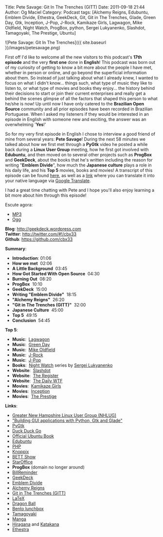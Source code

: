 Title: Pete Savage: Git In The Trenches (GITT)
Date: 2011-09-18 21:44
Author: Og Maciel
Category: Podcast
tags: [Alchemy Reigns, Edubuntu, Emblem Divide, Ethestra, GeekDeck, Git, Git in The Trenches, Glade, Green Day, Gtk, Inception, J-Pop, J-Rock, Kamikaze Girls, Lagwagon, Mike Oldfield, Night Watch, ProgBox, python, Sergei Lukyanenko, Slashdot, Tamagoyaki, The Prestige, Ubuntu]

![Pete Savage: Git In The Trenches]({{ site.baseurl }}/images/petesavage.png)

First off I'd like to welcome all the new visitors to this podcast's
**17th episode** and the very **first one** done in **English**! This
podcast was born out of my curiosity of getting to know a bit more about
the people I have met, whether in person or online, and go beyond the
superficial information about them. So instead of just talking about
what I already knew, I wanted to focus on what I didn't know... things
such, what type of music they like to listen to, or what type of movies
and books they enjoy... the history behind their decisions to start or
join their current enterprises and really get a behind the scenes
glimpse of all the factors that shaped this person to what he/she is
now! Up until now I have only catered to the **Brazilian Open Source**
community and all prior episodes have been recorded in Brazilian
Portuguese. When I asked my listeners if they would be interested in an
episode in English with someone new and exciting, the answer was an
overwhelming '**Yes**!'

So for my very first episode in English I chose to interview a good
friend of mine from several years: **Pete Savage**! During the next 58
minutes we talked about how we first met through a **PyGtk** video he
posted a while back during a **Linux User Group** meeting, how he first
got involved with **Edubuntu**, and then moved on to several other
projects such as **ProgBox** and **GeekDeck**, about the books that he's
written including the reason for writing "**Emblem Divide**", how much
the **Japanese culture** plays a role in his daily life, and his **Top
5** movies, books and movies! A transcript of this episode can be found
[here](http://www.castalio.info/transcript-episode-17-pete-savage-git-in-the-trenches-gitt/ "http://www.castalio.info/transcript-episode-17-pete-savage-git-in-the-trenches-gitt/"),
as well as a
[link](http://translate.google.com/translate?sl=auto&tl=pt&js=n&prev=_t&hl=en&ie=UTF-8&layout=2&eotf=1&u=http%3A%2F%2Fwww.castalio.info%2Ftranscript-episode-17-pete-savage-git-in-the-trenches-gitt%2F&act=url "http://translate.google.com/translate?sl=auto&tl=pt&js=n&prev=_t&hl=en&ie=UTF-8&layout=2&eotf=1&u=http%3A%2F%2Fwww.castalio.info%2Ftranscript-episode-17-pete-savage-git-in-the-trenches-gitt%2F&act=url")
where you can translate it into your native language via [Google
Translate](http://translate.google.com/ "http://translate.google.com/").

I had a great time chatting with Pete and I hope you'll also enjoy
learning a bit more about him through this episode!

Escute agora:

* [MP3](http://downloads.ogmaciel.com/castalio-podcast-17.mp3)
* [Ogg](http://downloads.ogmaciel.com/castalio-podcast-17.ogg) 

**Blog**: <http://geekdeck.wordpress.com>  
**Twitter**: <http://twitter.com/#!/cbx33>  
**Github**: <https://github.com/cbx33>

**Summary**:

-   **Introduction**: 01:06
-   **How we met**  02:06
-   **A Little Background**  03:45
-   **How Got Started With Open Source**  04:30
-   **Burning Out**  08:20
-   **ProgBox**  10:10
-   **GeekDeck**  15:00
-   **Writing "Emblem Divide"**  18:15
-   **"Alchemy Reigns"**  26:20
-   **"Git in The Trenches (GITT)"**  32:00
-   **Japanese Culture**  45:00
-   **Top 5**  49:15
-   **Conclusion**  54:45

**Top 5**:

-   **Music**:
     [Lagwagon](http://www.last.fm/music/Lagwagon "http://www.last.fm/music/Lagwagon")
-   **Music**:  [Green
    Day](http://www.last.fm/music/Green+Day "http://www.last.fm/music/Green+Day")
-   **Music**:  [Mike
    Oldfield](http://www.last.fm/music/Mike+Oldfield "http://www.last.fm/music/Mike+Oldfield")
-   **Music**:
     [J-Rock](http://duckduckgo.com/?q=!lastfm%20Top%2010%20J-Rock%20Songs "http://duckduckgo.com/?q=!lastfm%20Top%2010%20J-Rock%20Songs")
-   **Music**:
     [J-Pop](http://www.last.fm/tag/j-pop "http://www.last.fm/tag/j-pop")
-   **Books**:  [Night
    Watch](http://www.amazon.com/s/ref=ntt_athr_dp_sr_1?_encoding=UTF8&sort=relevancerank&search-alias=books&field-author=Sergei%20Lukyanenko#/ref=nb_sb_ss_i_1_11?field-keywords=night+watch+sergei+lukyanenko&url=search-alias%3Dstripbooks&sprefix=night+watch&rh=n%3A283155%2Ck%3Anight+watch+sergei+lukyanenko "http://www.amazon.com/s/ref=ntt_athr_dp_sr_1?_encoding=UTF8&sort=relevancerank&search-alias=books&field-author=Sergei%20Lukyanenko#/ref=nb_sb_ss_i_1_11?field-keywords=night+watch+sergei+lukyanenko&url=search-alias%3Dstripbooks&sprefix=night+watch&rh=n%3A283155%2Ck%3Anight+watch+sergei+lukyanenko")
    series by [Sergei
    Lukyanenko](https://secure.wikimedia.org/wikipedia/en/wiki/Sergei_Lukyanenko "https://secure.wikimedia.org/wikipedia/en/wiki/Sergei_Lukyanenko")
-   **Website**:
     [Slashdot](http://slashdot.org/ "http://slashdot.org/")
-   ****Website****:  [The
    Register](http://www.theregister.co.uk/ "http://www.theregister.co.uk/")
-   ****Website****:  [The Daily
    WTF](http://thedailywtf.com/ "http://thedailywtf.com/")
-   **Movies**:  [Kamikaze
    Girls](http://www.imdb.com/title/tt0416220/ "http://www.imdb.com/title/tt0416220/")
-   **Movies**:
     [Inception](http://www.imdb.com/title/tt1375666/ "http://www.imdb.com/title/tt1375666/")
-   **Movies**:  [The
    Prestige](http://www.imdb.com/title/tt0482571/ "http://www.imdb.com/title/tt0482571/")

**Links**:

-   [Greater New Hampshire Linux User Group
    (NHLUG)](http://gnhlug.org/ "http://gnhlug.org/")
-   ["Building GUI applications with Python, Gtk and
    Glade"](http://video.google.com/videoplay?docid=5838951374743244232)
-   [PyGtk](http://www.pygtk.org/ "http://www.pygtk.org/")
-   [Duck Duck
    Go](https://duckduckgo.com/?t=i "https://duckduckgo.com/?t=i")
-   [Official Ubuntu
    Book](https://www.amazon.com/Official-Ubuntu-Book-Benjamin-Mako/dp/0132435942?tag=duckduckgo-d-20 "https://www.amazon.com/Official-Ubuntu-Book-Benjamin-Mako/dp/0132435942?tag=duckduckgo-d-20")
-   [Edubuntu](http://www.edubuntu.org/ "http://www.edubuntu.org/")
-   [PHP](http://www.php.net/ "http://www.php.net/")
-   [Knoppix](http://www.knoppix.org/ "http://www.knoppix.org/")
-   [BETT
    Show](https://secure.wikimedia.org/wikipedia/en/wiki/BETT "https://secure.wikimedia.org/wikipedia/en/wiki/BETT")
-   [StarOffice](https://secure.wikimedia.org/wikipedia/en/wiki/StarOffice "https://secure.wikimedia.org/wikipedia/en/wiki/StarOffice")
-   **ProgBox** (domain no longer around)
-   [BillReminder](http://billreminder.gnulinuxbrasil.org/)
-   [GeekDeck](http://geekdeck.wordpress.com/)
-   [Emblem Divide](http://emblemdivide.com/)
-   [Alchemy Reigns](http://alchemyreigns.wordpress.com/)
-   [Git in The Trenches (GITT)](https://github.com/cbx33/gitt)
-   [LaTeX](http://www.latex-project.org/ "http://www.latex-project.org/")
-   [Dragon
    Ball](http://www.dragonball.com/ "http://www.dragonball.com/")
-   [Bento
    lunchbox](http://www.bentolunchbox.com/ "http://www.bentolunchbox.com/")
-   [Tamagoyaki](https://secure.wikimedia.org/wikipedia/en/wiki/Tamagoyaki "https://secure.wikimedia.org/wikipedia/en/wiki/Tamagoyaki")
-   [Manga](https://secure.wikimedia.org/wikipedia/en/wiki/Manga "https://secure.wikimedia.org/wikipedia/en/wiki/Manga")
-   [Hiragana](https://secure.wikimedia.org/wikipedia/en/wiki/Hiragana "https://secure.wikimedia.org/wikipedia/en/wiki/Hiragana")
    and
    [Katakana](https://secure.wikimedia.org/wikipedia/en/wiki/Katakana "https://secure.wikimedia.org/wikipedia/en/wiki/Katakana")
-   [Ethestra](https://github.com/cbx33/ethestra)
